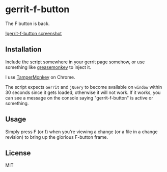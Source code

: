 # gerrit-f-button

The F button is back.

[!gerrit-f-button screenshot](./gerrit-f-button.png)

## Installation

Include the script somewhere in your gerrit page somehow, or use something like
[greasemonkey](http://www.greasespot.net/) to inject it.

I use [TamperMonkey](http://tampermonkey.net/) on Chrome.

The script expects `Gerrit` and `jQuery` to become available on `window` 
within 30 seconds since it gets loaded, otherwise it will not work. If it works, you can see a message on the console saying "gerrit-f-button" is active or something.

## Usage

Simply press F (or f) when you're viewing a change (or a file in a change revision) to bring up the glorious F-button frame.

## License

MIT